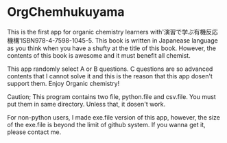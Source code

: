 # OrgChemhukuyama
This is the first app for organic chemistry learners with'演習で学ぶ有機反応機構'ISBN978-4-7598-1045-5. This book is written in Japanease language as you think when you have a shufty at the title of this book. However, the contents of this book is awesome and it must benefit all chemist.

This app randomly select A or B questions. C questions are so advanced contents that I cannot solve it and this is the reason that this app dosen't support them.
Enjoy Organic chemistry!

Caution;
This program contains two file, python.file and csv.file. You must put them in same directory. Unless that, it dosen't work. 

For non-python users, I made exe.file version of this app, however, the size of the exe.file is beyond the limit of github system. If you wanna get it, please contact me.
